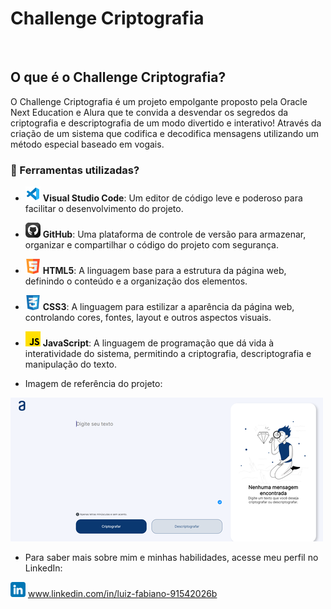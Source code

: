 
# Challenge Criptografia
️
## O que é o Challenge Criptografia?

O Challenge Criptografia é um projeto empolgante proposto pela Oracle Next Education e Alura que te convida a desvendar os segredos da criptografia e descriptografia de um modo divertido e interativo! Através da criação de um sistema que codifica e decodifica mensagens utilizando um método especial baseado em vogais.

### 🔨 Ferramentas utilizadas?

* ![Logo Visual Studio Code](/img/icons/vscode.png) **Visual Studio Code**: Um editor de código leve e poderoso para facilitar o desenvolvimento do projeto.

* ![Logo GitHub](img/icons/github.png) **GitHub**: Uma plataforma de controle de versão para armazenar, organizar e compartilhar o código do projeto com segurança.

* ![Logo HTML5](img/icons/html5.png) **HTML5**: A linguagem base para a estrutura da página web, definindo o conteúdo e a organização dos elementos.

* ![Logo CSS3](img/icons/css.png) **CSS3**: A linguagem para estilizar a aparência da página web, controlando cores, fontes, layout e outros aspectos visuais.

* ![Logo JavaScript](img/icons/js.png)  **JavaScript**: A linguagem de programação que dá vida à interatividade do sistema, permitindo a criptografia, descriptografia e manipulação do texto.

* Imagem de referência do projeto:

![Imagem referência projeto](img/modelo-challenge.png)

* Para saber mais sobre mim e minhas habilidades, acesse meu perfil no LinkedIn:

![Logo LinkedIn](img/icons/linkedin.png) www.linkedin.com/in/luiz-fabiano-91542026b

